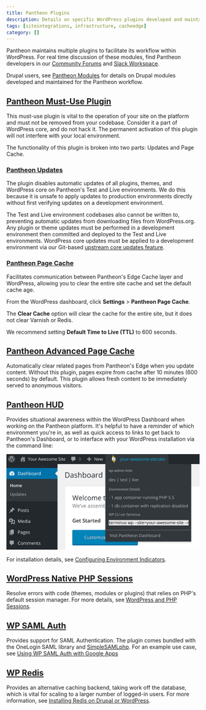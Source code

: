 ```yaml
---
title: Pantheon Plugins
description: Details on specific WordPress plugins developed and maintained for the Pantheon Website Management Platform workflow.
tags: [siteintegrations, infrastructure, cacheedge]
category: []
---
```

Pantheon maintains multiple plugins to facilitate its workflow within WordPress. For real time discussion of these modules, find Pantheon developers in our [Community Forums](https://discuss.pantheon.io/) and [Slack Workspace](https://slackin.pantheon.io/).

<Alert title="Note" type="info">

Drupal users, see [Pantheon Modules](/modules/) for details on Drupal modules developed and maintained for the Pantheon workflow.

</Alert>

## [Pantheon Must-Use Plugin](https://github.com/pantheon-systems/WordPress/tree/master/wp-content/mu-plugins/pantheon)
This must-use plugin is vital to the operation of your site on the platform and must not be removed from your codebase. Consider it a part of WordPress core, and do not hack it. The permanent activation of this plugin will not interfere with your local environment.

The functionality of this plugin is broken into two parts: Updates and Page Cache.

### [Pantheon Updates](https://github.com/pantheon-systems/WordPress/tree/master/wp-content/mu-plugins/pantheon/pantheon-updates.php)
The plugin disables automatic updates of all plugins, themes, and WordPress core on Pantheon's Test and Live environments. We do this because it is unsafe to apply updates to production environments directly without first verifying updates on a development environment.

The Test and Live environment codebases also cannot be written to, preventing automatic updates from downloading files from WordPress.org. Any plugin or theme updates must be performed in a development environment then committed and deployed to the Test and Live environments. WordPress core updates must be applied to a development environment via our Git-based [upstream core updates feature](/core-updates/).

### [Pantheon Page Cache](https://github.com/pantheon-systems/WordPress/blob/master/wp-content/mu-plugins/pantheon/pantheon-page-cache.php)
Facilitates communication between Pantheon's Edge Cache layer and WordPress, allowing you to clear the entire site cache and set the default cache age.

From the WordPress dashboard, click **Settings** > **Pantheon Page Cache**.

The **Clear Cache** option will clear the cache for the entire site, but it does not clear Varnish or Redis.

We recommend setting **Default Time to Live (TTL)** to 600 seconds.


## [Pantheon Advanced Page Cache](https://wordpress.org/plugins/pantheon-advanced-page-cache)
Automatically clear related pages from Pantheon's Edge when you update content. Without this plugin, pages expire from cache after 10 minutes (600 seconds) by default. This plugin allows fresh content to be immediately served to anonymous visitors.

## [Pantheon HUD](https://wordpress.org/plugins/pantheon-hud)
Provides situational awareness within the WordPress Dashboard when working on the Pantheon platform. It's helpful to have a reminder of which environment you're in, as well as quick access to links to get back to Pantheon's Dashboard, or to interface with your WordPress installation via the command line:

![Pantheon HUD](../images/pantheon-hud.png)

For installation details, see [Configuring Environment Indicators](/environment-indicator).

## [WordPress Native PHP Sessions](https://wordpress.org/plugins/wp-native-php-sessions)
Resolve errors with code (themes, modules or plugins) that relies on PHP's default session manager. For more details, see [WordPress and PHP Sessions](/wordpress-sessions/#troubleshooting-session-errors).

## [WP SAML Auth](https://wordpress.org/plugins/wp-saml-auth/)
Provides support for SAML Authentication. The plugin comes bundled with the OneLogin SAML library and [SimpleSAMLphp](https://simplesamlphp.org/). For an example use case, see [Using WP SAML Auth with Google Apps](/wordpress-google-sso/)

## [WP Redis](https://wordpress.org/plugins/wp-redis)
Provides an alternative caching backend, taking work off the database, which is vital for scaling to a larger number of logged-in users. For more information, see [Installing Redis on Drupal or WordPress](/redis/).
